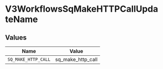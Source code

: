 # V3WorkflowsSqMakeHTTPCallUpdateName


## Values

| Name                | Value               |
| ------------------- | ------------------- |
| `SQ_MAKE_HTTP_CALL` | sq_make_http_call   |
